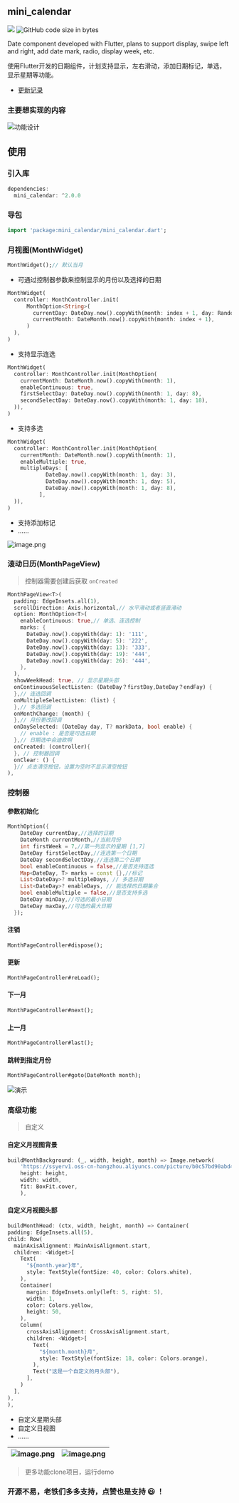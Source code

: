 ## mini_calendar

[![](https://img.shields.io/pub/v/mini_calendar#align=left&display=inline&height=20&originHeight=20&originWidth=76&status=done&style=none&width=76)](https://pub.flutter-io.cn/packages/mini_calendar) ![GitHub code size in bytes](https://img.shields.io/github/languages/code-size/OpenFlutter/mini_calendar?style=plastic)

Date component developed with Flutter, plans to support display, swipe left and right, add date mark, radio, display week, etc.

使用Flutter开发的日期组件，计划支持显示，左右滑动，添加日期标记，单选，显示星期等功能。

- [更新记录](CHANGELOG.md)


### 主要想实现的内容

![功能设计](https://upload-images.jianshu.io/upload_images/14097955-e322a37f80d25deb.png?imageMogr2/auto-orient/strip%7CimageView2/2/w/1240)

## 使用
### 引入库

```dart
dependencies:
  mini_calendar: ^2.0.0
```

### 导包
```dart
import 'package:mini_calendar/mini_calendar.dart';
```

### 月视图(MonthWidget)
```dart
MonthWidget();// 默认当月
```


- 可通过控制器参数来控制显示的月份以及选择的日期

```dart
MonthWidget(
  controller: MonthController.init(
      MonthOption<String>(
        currentDay: DateDay.now().copyWith(month: index + 1, day: Random().nextInt(27) + 1),
        currentMonth: DateMonth.now().copyWith(month: index + 1),
      )
  ),
)
```


- 支持显示连选

```dart
MonthWidget(
  controller: MonthController.init(MonthOption(
    currentMonth: DateMonth.now().copyWith(month: 1),
    enableContinuous: true,
    firstSelectDay: DateDay.now().copyWith(month: 1, day: 8),
    secondSelectDay: DateDay.now().copyWith(month: 1, day: 18),
  )),
)
```
- 支持多选

```dart
MonthWidget(
  controller: MonthController.init(MonthOption(
    currentMonth: DateMonth.now().copyWith(month: 1),
    enableMultiple: true,
    multipleDays: [
            DateDay.now().copyWith(month: 1, day: 3),
            DateDay.now().copyWith(month: 1, day: 5),
            DateDay.now().copyWith(month: 1, day: 8),
          ],
  )),
)
```

- 支持添加标记
- ……

![image.png](https://cdn.nlark.com/yuque/0/2019/png/179485/1576584797091-8f86bb0c-b470-49c7-85dd-00f68febca94.png)


### 滚动日历(MonthPageView)

> 控制器需要创建后获取 `onCreated`

```dart
MonthPageView<T>(
  padding: EdgeInsets.all(1),
  scrollDirection: Axis.horizontal,// 水平滑动或者竖直滑动
  option: MonthOption<T>(
    enableContinuous: true,// 单选、连选控制
    marks: { 
      DateDay.now().copyWith(day: 1): '111',
      DateDay.now().copyWith(day: 5): '222',
      DateDay.now().copyWith(day: 13): '333',
      DateDay.now().copyWith(day: 19): '444',
      DateDay.now().copyWith(day: 26): '444',
    },
  ),
  showWeekHead: true, // 显示星期头部
  onContinuousSelectListen: (DateDay？firstDay,DateDay？endFay) {
  },// 连选回调
  onMultipleSelectListen: (list) {
  },// 多选回调
  onMonthChange: (month) {
  },// 月份更改回调
  onDaySelected: (DateDay day, T? markData, bool enable) {
    // enable : 是否是可选日期
  },// 日期选中会迪欧啊
  onCreated: (controller){
  }, // 控制器回调
  onClear: () {
  }// 点击清空按钮，设置为空时不显示清空按钮
),
```

### 控制器
#### 参数初始化
```dart
MonthOption({
    DateDay currentDay,//选择的日期
    DateMonth currentMonth,//当前月份
    int firstWeek = 7,//第一列显示的星期 [1,7]
    DateDay firstSelectDay,//连选第一个日期
    DateDay secondSelectDay,//连选第二个日期
    bool enableContinuous = false,//是否支持连选
    Map<DateDay, T> marks = const {},//标记
    List<DateDay>? multipleDays, // 多选日期
    List<DateDay>? enableDays, // 能选择的日期集合
    bool enableMultiple = false,//是否支持多选
    DateDay minDay,//可选的最小日期
    DateDay maxDay,//可选的最大日期
  });
```
#### 注销
```dart
MonthPageController#dispose();
```
#### 更新
```dart
MonthPageController#reLoad();
```
#### 下一月
```dart
MonthPageController#next();
```
#### 上一月
```dart
MonthPageController#last();
```
#### 跳转到指定月份
```dart
MonthPageController#goto(DateMonth month);
```

![演示](https://upload-images.jianshu.io/upload_images/14097955-88d9957dbdc0c533.gif?imageMogr2/auto-orient/strip|imageView2/2/w/499/format/webp)

### 高级功能
> 自定义

#### 自定义月视图背景
```dart
buildMonthBackground: (_, width, height, month) => Image.network(
    'https://ssyerv1.oss-cn-hangzhou.aliyuncs.com/picture/b0c57bd90abd49d59920924010ab66a9.png!sswm',
    height: height,
    width: width,
    fit: BoxFit.cover,
    ),
```

#### 自定义月视图头部

```dart
buildMonthHead: (ctx, width, height, month) => Container(
padding: EdgeInsets.all(5),
child: Row(
  mainAxisAlignment: MainAxisAlignment.start,
  children: <Widget>[
    Text(
      "${month.year}年",
      style: TextStyle(fontSize: 40, color: Colors.white),
    ),
    Container(
      margin: EdgeInsets.only(left: 5, right: 5),
      width: 1,
      color: Colors.yellow,
      height: 50,
    ),
    Column(
      crossAxisAlignment: CrossAxisAlignment.start,
      children: <Widget>[
        Text(
          "${month.month}月",
          style: TextStyle(fontSize: 18, color: Colors.orange),
        ),
        Text("这是一个自定义的月头部"),
      ],
    )
  ],
),
),
```

- 自定义星期头部
- 自定义日视图
- ……

|![image.png](https://cdn.nlark.com/yuque/0/2019/png/179485/1576584839283-c713cc7e-c932-4d7f-8033-888a7b7505f2.png)|![image.png](https://cdn.nlark.com/yuque/0/2019/png/179485/1576584857241-5a4a8bb1-fe4b-4fd2-b4c6-be03b68ddefc.png)|
| :---: | :---: |


> 更多功能clone项目，运行demo

### 开源不易，老铁们多多支持，点赞也是支持 😃 ！


